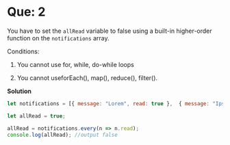 # Que: 2

You have to set the `allRead` variable to false using a built-in higher-order function on the `notifications` array.

Conditions:

1.  You cannot use for, while, do-while loops

2.  You cannot useforEach(), map(), reduce(), filter().

**Solution**

```javascript
let notifications = [{ message: "Lorem", read: true },  { message: "Ipsum", read: true },  { message: "Dolor", read: true },  { message: "Sit", read: false },  { message: "Amet", read: true }];

let allRead = true;

allRead = notifications.every(n => n.read);
console.log(allRead); //output false
```

